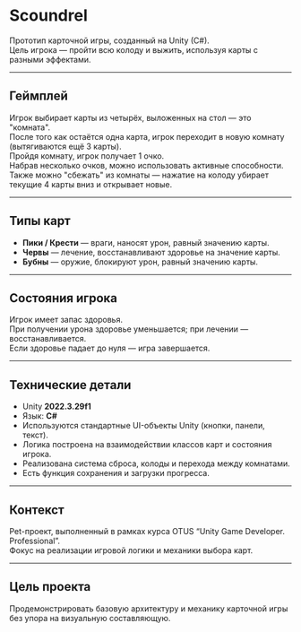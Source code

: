 # Scoundrel 
Прототип карточной игры, созданный на Unity (C#).  
Цель игрока — пройти всю колоду и выжить, используя карты с разными эффектами.

---

## Геймплей
Игрок выбирает карты из четырёх, выложенных на стол — это "комната".  
После того как остаётся одна карта, игрок переходит в новую комнату (вытягиваются ещё 3 карты).  
Пройдя комнату, игрок получает 1 очко.  
Набрав несколько очков, можно использовать активные способности.  
Также можно "сбежать" из комнаты — нажатие на колоду убирает текущие 4 карты вниз и открывает новые.

---

## Типы карт
- **Пики / Крести** — враги, наносят урон, равный значению карты.  
- **Червы** — лечение, восстанавливают здоровье на значение карты.  
- **Бубны** — оружие, блокируют урон, равный значению карты.

---

## Состояния игрока
Игрок имеет запас здоровья.  
При получении урона здоровье уменьшается; при лечении — восстанавливается.  
Если здоровье падает до нуля — игра завершается.

---

## Технические детали
- Unity **2022.3.29f1**  
- Язык: **C#**  
- Используются стандартные UI-объекты Unity (кнопки, панели, текст).  
- Логика построена на взаимодействии классов карт и состояния игрока.  
- Реализована система сброса, колоды и перехода между комнатами.  
- Есть функция сохранения и загрузки прогресса.

---

## Контекст
Pet-проект, выполненный в рамках курса OTUS “Unity Game Developer. Professional”.  
Фокус на реализации игровой логики и механики выбора карт.

---

## Цель проекта
Продемонстрировать базовую архитектуру и механику карточной игры без упора на визуальную составляющую.
